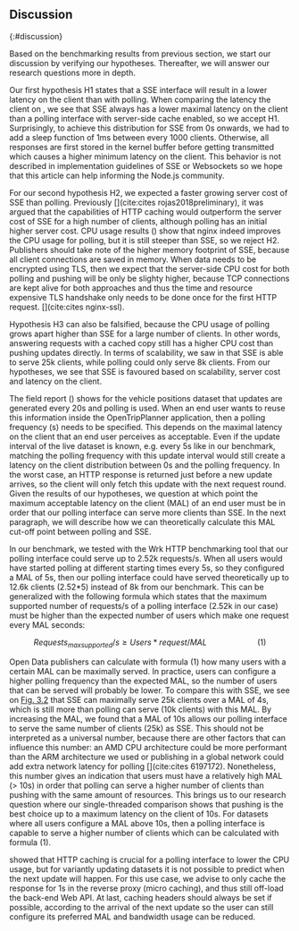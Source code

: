 ## Discussion
{:#discussion}

Based on the benchmarking results from previous section, we start our discussion by verifying our hypotheses. Thereafter, we will answer our research questions more in depth.

Our first hypothesis H1 states that a SSE interface will result in a lower latency on the client than with polling. When comparing the latency the client on [](#latency-polling-pubsub), we see that SSE always has a lower maximal latency on the client than a polling interface with server-side cache enabled, so we accept H1. Surprisingly, to achieve this distribution for SSE from 0s onwards, we had to add a sleep function of 1ms between every 1000 clients. Otherwise, all responses are first stored in the kernel buffer before getting transmitted which causes a higher minimum latency on the client. This behavior is not described in implementation guidelines of SSE or Websockets so we hope that this article can help informing the Node.js community. 

For our second hypothesis H2, we expected a faster growing server cost of SSE than polling. Previously [](cite:cites rojas2018preliminary), it was argued that the capabilities of HTTP caching would outperform the server cost of SSE for a high number of clients, although polling has an initial higher server cost. CPU usage results ([](#server-cost)) show that nginx indeed improves the CPU usage for polling, but it is still steeper than SSE, so we reject H2. Publishers should take note of the higher memory footprint of SSE, because all client connections are saved in memory. When data needs to be encrypted using TLS, then we expect that the server-side CPU cost for both polling and pushing will be only be slighty higher, because TCP connections are kept alive for both approaches and thus the time and resource expensive TLS handshake only needs to be done once for the first HTTP request. [](cite:cites nginx-ssl).

Hypothesis H3 can also be falsified, because the CPU usage of polling grows apart higher than SSE for a large number of clients. In other words, answering requests with a cached copy still has a higher CPU cost than pushing updates directly. In terms of scalability, we saw in [](#latency-polling-pubsub) that SSE is able to serve 25k clients, while polling could only serve 8k clients. From our hypotheses, we see that SSE is favoured based on scalability, server cost and latency on the client. 

The field report ([](#fieldreport)) shows for the vehicle positions dataset that updates are generated every 20s and polling is used. When an end user wants to reuse this information inside the OpenTripPlanner application, then a polling frequency (s) needs to be specified. This depends on the maximal latency on the client that an end user perceives as acceptable. Even if the update interval of the live dataset is known, e.g. every 5s like in our benchmark, matching the polling frequency with this update interval would still create a latency on the client distribution between 0s and the polling frequency. In the worst case, an HTTP response is returned just before a new update arrives, so the client will only fetch this update with the next request round. Given the results of our hypotheses, we question at which point the maximum acceptable latency on the client (MAL) of an end user must be in order that our polling interface can serve more clients than SSE. In the next paragraph, we will describe how we can theoretically calculate this MAL cut-off point between polling and SSE.

In our benchmark, we tested with the Wrk HTTP benchmarking tool that our polling interface could serve up to 2.52k requests/s. When all users would have started polling at different starting times every 5s, so they configured a MAL of 5s, then our polling interface could have served theoretically up to 12.6k clients (2.52*5) instead of 8k from our benchmark. This can be generalized with the following formula which states that the maximum supported number of requests/s of a polling interface (2.52k in our case) must be higher than the expected number of users which make one request every MAL seconds:

$$Requests_{max supported}/s  ≥  Users * request/MAL\ \ \ \ \ \ \ \ \ \ \ \ \ \ \ \ \ \ \ \ \ \ \ (1)$$

Open Data publishers can calculate with formula (1) how many users with a certain MAL can be	 maximally served. In practice, users can configure a higher polling frequency than the expected MAL, so the number of users that can be served will probably be lower. To compare this with SSE, we see on [Fig. 3.2](#latency-polling-pubsub) that SSE can maximally serve 25k clients over a MAL of 4s, which is still more than polling can serve (10k clients) with this MAL. By increasing the MAL, we found that a MAL of 10s allows our polling interface to serve the same number of clients (25k) as SSE. This should not be interpreted as a universal number, because there are other factors that can influence this number: an AMD CPU architecture could be more performant than the ARM architecture we used or publishing in a global network could add extra network latency for polling [](cite:cites 6197172). Nonetheless, this number gives an indication that users must have a relatively high MAL (> 10s) in order that polling can serve a higher number of clients than pushing with the same amount of resources. This brings us to our research question where our single-threaded comparison shows that pushing is the best choice up to a maximum latency on the client of 10s. For datasets where all users configure a MAL above 10s, then a polling interface is capable to serve a higher number of clients which can be calculated with formula (1).

[](#server-cost) showed that HTTP caching is crucial for a polling interface to lower the CPU usage, but for variantly updating datasets it is not possible to predict when the next update will happen. For this use case, we advise to only cache the response for 1s in the reverse proxy (micro caching), and thus still off-load the back-end Web API. At last, caching headers should always be set if possible, according to the arrival of the next update so the user can still configure its preferred MAL and bandwidth usage can be reduced.
